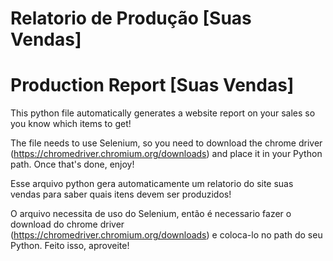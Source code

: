 # Relatorio de Produção [Suas Vendas]
# Production Report [Suas Vendas]

This python file automatically generates a website report on your sales so you know which items to get!


The file needs to use Selenium, so you need to download the chrome driver (https://chromedriver.chromium.org/downloads) and place it in your Python path.
Once that's done, enjoy!

Esse arquivo python gera automaticamente um relatorio do site suas vendas para saber quais itens devem ser produzidos!


O arquivo necessita de uso do Selenium, então é necessario fazer o download do chrome driver (https://chromedriver.chromium.org/downloads) e coloca-lo no path do seu Python.
Feito isso, aproveite!
